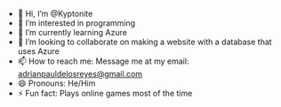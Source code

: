 - 👋 Hi, I’m @Kyptonite
- 👀 I’m interested in programming
- 🌱 I’m currently learning Azure
- 💞️ I’m looking to collaborate on making a website with a database that uses Azure
- 📫 How to reach me: Message me at my email: adrianpauldelosreyes@gmail.com
- 😄 Pronouns: He/Him
- ⚡ Fun fact: Plays online games most of the time

<!---
Kyptonite/Kyptonite is a ✨ special ✨ repository because its `README.md` (this file) appears on your GitHub profile.
You can click the Preview link to take a look at your changes.
--->

